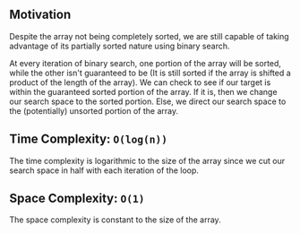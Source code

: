 ## Motivation
Despite the array not being completely sorted, we are still capable of taking advantage of its partially sorted nature using binary search. 

At every iteration of binary search, one portion of the array will be sorted, while the other isn't guaranteed to be (It is still sorted if the array is shifted a product of the length of the array). We can check to see if our target is within the guaranteed sorted portion of the array. If it is, then we change our search space to the sorted portion. Else, we direct our search space to the (potentially) unsorted portion of the array. 

## Time Complexity: `O(log(n))`
The time complexity is logarithmic to the size of the array since we cut our search space in half with each iteration of the loop.

## Space Complexity: `O(1)`
The space complexity is constant to the size of the array.
